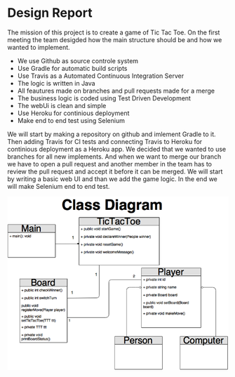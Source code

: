# Design Report

The mission of this project is to create a game of Tic Tac Toe. On the first meeting the team desigded how the main structure should be and how we wanted to implement.

+ We use Github as source controle system
+ Use Gradle for automatic build scripts
+ Use Travis as a Automated Continuous Integration Server
+ The logic is written in Java
+ All feautures made on branches and pull requests made for a merge
+ The business logic is coded using Test Driven Development
+ The webUi is clean and simple
+ Use Heroku for continious deployment
+ Make end to end test using Selenium

We will start by making a repository on github and imlement Gradle to it. Then adding Travis for CI tests and connecting Travis to Heroku for continious deployment as a Heroku app. We decided that we wanted to use branches for all new implements. And when we want to merge our branch we have to open a pull request and another member in the team has to review the pull request and accept it before it can be merged. We will start by writing a basic web UI and than we add the game logic. In the end we will make Selenium end to end test.

![Class Diagram](https://github.com/HugbBestiHopurinn/TicTacToe/blob/master/docs/TicTacToeClassDiagram.png)

